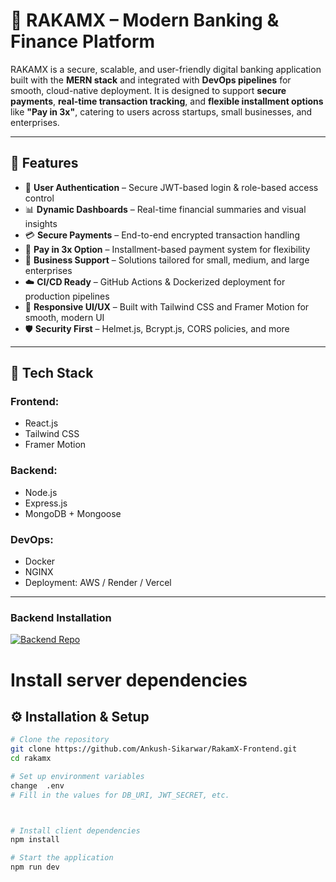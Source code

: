# 💸 RAKAMX – Modern Banking & Finance Platform

RAKAMX is a secure, scalable, and user-friendly digital banking application built with the **MERN stack** and integrated with **DevOps pipelines** for smooth, cloud-native deployment. 
It is designed to support **secure payments**, **real-time transaction tracking**, and **flexible installment options** like **"Pay in 3x"**, catering to users across startups, small businesses, and enterprises.

---

## 🚀 Features

- 🔐 **User Authentication** – Secure JWT-based login & role-based access control  
- 📊 **Dynamic Dashboards** – Real-time financial summaries and visual insights  
- 💳 **Secure Payments** – End-to-end encrypted transaction handling  
- 📆 **Pay in 3x Option** – Installment-based payment system for flexibility  
- 🏢 **Business Support** – Solutions tailored for small, medium, and large enterprises  
- ☁️ **CI/CD Ready** – GitHub Actions & Dockerized deployment for production pipelines  
- 🎨 **Responsive UI/UX** – Built with Tailwind CSS and Framer Motion for smooth, modern UI  
- 🛡️ **Security First** – Helmet.js, Bcrypt.js, CORS policies, and more

---

## 🧰 Tech Stack

### Frontend:
- React.js  
- Tailwind CSS  
- Framer Motion  


### Backend:
- Node.js  
- Express.js  
- MongoDB + Mongoose  
  

### DevOps:
- Docker  
- NGINX 
- Deployment: AWS / Render / Vercel

---
### Backend Installation
[![Backend Repo](https://img.shields.io/badge/GitHub-RakamX--Backend-blue?logo=github&style=for-the-badge)](https://github.com/Ankush-Sikarwar/RakamX-Backend.git)



# Install server dependencies

## ⚙️ Installation & Setup



```bash
# Clone the repository
git clone https://github.com/Ankush-Sikarwar/RakamX-Frontend.git
cd rakamx

# Set up environment variables
change  .env
# Fill in the values for DB_URI, JWT_SECRET, etc.



# Install client dependencies
npm install

# Start the application
npm run dev




